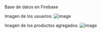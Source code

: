 Base de datos en Firebase

Imagen de los usuarios:
![image](https://github.com/user-attachments/assets/06aa0984-dafd-4193-b129-469850aed03f)

Imagen de los productos agregados:
![image](https://github.com/user-attachments/assets/0d52cac8-43f7-4eff-99b5-3d8f602475f8)

